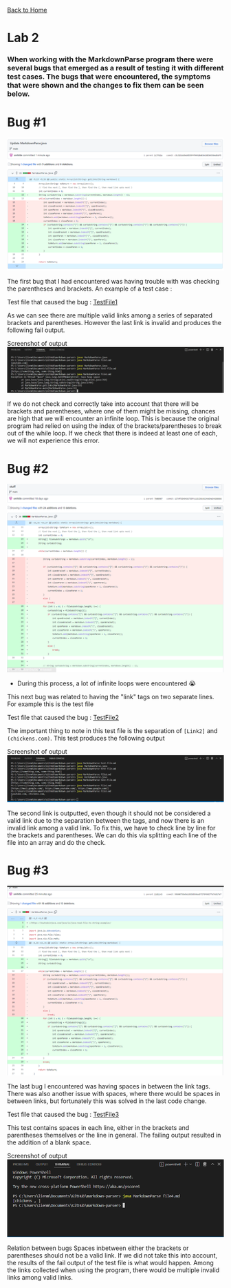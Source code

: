 [Back to Home](https://smhitle.github.io/cse15l-lab-reports/)

# Lab 2

### When working with the MarkdownParse program there were several bugs that emerged as a result of testing it with different test cases. The bugs that were encountered, the symptoms that were shown and the changes to fix them can be seen below.

# Bug #1 

![Codediff1](Images/codediff2.PNG)

The first bug that I had encountered was having trouble with was checking the parentheses and brackets. An example of a test case :

Test file that caused the bug : [TestFile1](https://github.com/smhitle/markdown-parser/blob/main/file2.md?plain=1)

As we can see there are multiple valid links among a series of separated brackets and parentheses. However the last link is invalid and produces the following fail output.

Screenshot of output
![Fail1](Images/fail1.PNG)

If we do not check and correctly take into account that there will be brackets and parentheses, where one of them might be missing, chances are high that we will encounter an infinite loop. This is because the original program had relied on using the index of the brackets/parentheses to break out of the while loop. If we check that there is indeed at least one of each, we will not experience this error.

# Bug #2

![Codediff2](Images/codediff1.PNG)
* During this process, a lot of infinite loops were encountered 😭

This next bug was related to having the "link" tags on two separate lines. For example this is the test file 

Test file that caused the bug : [TestFile2](https://github.com/smhitle/markdown-parser/blob/main/file3.md?plain=1)

The important thing to note in this test file is the separation of `[Link2]` and `(chickens.com)`. This test produces the following output

Screenshot of output
![Fail2](Images/fail2.PNG)

The second link is outputted, even though it should not be considered a valid link due to the separation between the tags, and now there is an invalid link among a valid link. To fix this, we have to check line by line for the brackets and parentheses. We can do this via splitting each line of the file into an array and do the check.


# Bug #3
![Codediff3](Images/codedifff3.PNG)

The last bug I encountered was having spaces in between the link tags. There was also another issue with spaces, where there would be spaces in between links, but fortunately this was solved in the last code change.

Test file that caused the bug :
[TestFile3](https://github.com/smhitle/markdown-parser/blob/main/file4.md?plain=1)

This test contains spaces in each line, either in the brackets and parentheses themselves or the line in general. The failing output resulted in the addition of a blank space.

Screenshot of output
![Fail3](Images/fail3.PNG)

Relation between bugs 
Spaces inbetween either the brackets or parentheses should not be a valid link. If we did not take this into account, the results of the fail output of the test file is what would happen. Among the links collected when using the program, there would be multiple invalid links among valid links.

